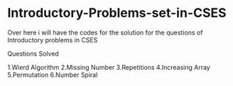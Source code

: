 # Introductory-Problems-set-in-CSES
Over here i will have the codes for the solution for the questions of Introductory problems in CSES

Questions Solved 

1.Wierd Algorithm
2.Missing Number
3.Repetitions
4.Increasing Array 
5.Permutation 
6.Number Spiral
